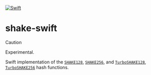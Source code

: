 [![Swift](https://github.com/nixberg/shake-swift/actions/workflows/swift.yaml/badge.svg)](
https://github.com/nixberg/shake-swift/actions/workflows/swift.yaml)

# shake-swift

> [!CAUTION]
> Experimental.

Swift implementation  of the
[`SHAKE128`](https://keccak.team/keccak.html),
[`SHAKE256`](https://keccak.team/keccak.html), and
[`TurboSHAKE128`](https://www.ietf.org/archive/id/draft-irtf-cfrg-kangarootwelve-12.html),
[`TurboSHAKE256`](https://www.ietf.org/archive/id/draft-irtf-cfrg-kangarootwelve-12.html)
hash functions.

